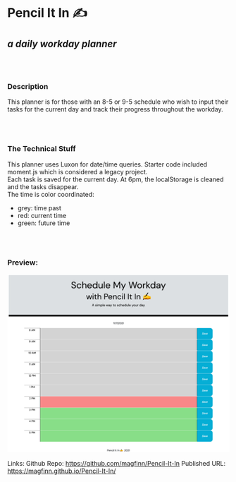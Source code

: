 <h1>Pencil It In ✍</h1>
    <h2><i>a daily workday planner</i></h2>
    <br><br>
    <h3>Description</h3>
        <p>This planner is for those with an 8-5 or 9-5 schedule who wish to input their tasks for the current day and track their progress throughout the workday. </p>
        <br>
        <br>
    <h3>The Technical Stuff</h3>
        <p>This planner uses Luxon for date/time queries. Starter code included moment.js which is considered a legacy project. 
        <br>
        Each task is saved for the current day. At 6pm, the localStorage is cleaned and the tasks disappear. <br>
        The time is color coordinated:
        <ul>
            <li>grey: time past</li>
            <li>red: current time</li>
            <li>green: future time</li>
        </ul>
        <br>
        <br>
    <h3>Preview:</h3>
    <img src="https://github.com/magfinn/Pencil-It-In/blob/main/Assets/Images/Pencil-It-In-preview.png"></img>

 Links:
        Github Repo: https://github.com/magfinn/Pencil-It-In</li>
        Published URL: https://magfinn.github.io/Pencil-It-In/</li> 


